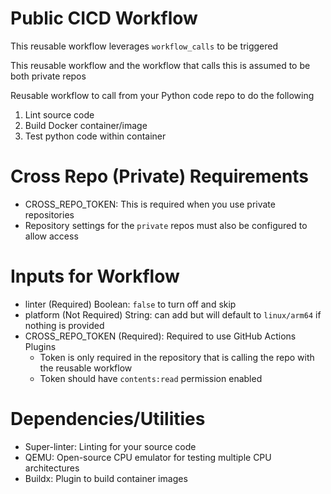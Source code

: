 # Public CICD Workflow

This reusable workflow leverages `workflow_calls` to be triggered

This reusable workflow and the workflow that calls this is assumed to be both private repos

Reusable workflow to call from your Python code repo to do the following
1. Lint source code
2. Build Docker container/image
3. Test python code within container


# Cross Repo (Private) Requirements
- CROSS_REPO_TOKEN: This is required when you use private repositories
- Repository settings for the `private` repos must also be configured to allow access


# Inputs for Workflow
- linter (Required) Boolean: `false` to turn off and skip
- platform (Not Required) String: can add but will default to `linux/arm64` if nothing is provided
- CROSS_REPO_TOKEN (Required): Required to use GitHub Actions Plugins
    - Token is only required in the repository that is calling the repo with the reusable workflow
    - Token should have `contents:read` permission enabled


# Dependencies/Utilities
- Super-linter: Linting for your source code
- QEMU: Open-source CPU emulator for testing multiple CPU architectures
- Buildx: Plugin to build container images

